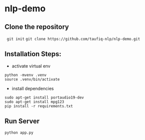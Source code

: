 # nlp-demo

## Clone the repository 
` git init`
`git clone https://github.com/taufiq-nlp/nlp-demo.git`

## Installation Steps:
- activate virtual env
```
python -mvenv .venv
source .venv/bin/activate
```
- install dependencies
```
sudo apt-get install portaudio19-dev
sudo apt-get install mpg123
pip install -r requirements.txt
```

## Run Server

`python app.py`
